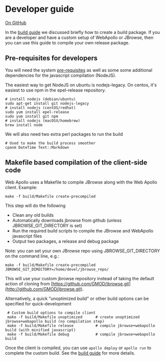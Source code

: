 # Developer guide

<a href="https://github.com/GMOD/Apollo/blob/master/docs/Developer.md">On GitHub</a>

In the [build guide](Build.md) we discussed briefly how to create a build package.
If you are a developer and have a custom setup of WebApollo or JBrowse, then you can use this guide to compile your own release package.

## Pre-requisites for developers
You will need the system [pre-requisites](Prerequisites.md) as well as some some additional dependencies for the javascript compilation (NodeJS).

The easiest way to get NodeJS on ubuntu is nodejs-legacy. On centos, it's easiest to use npm in the epel-release repository.

    # install nodejs (debian/ubuntu)
    sudo apt-get install git nodejs-legacy
    # install nodejs (centOS/redhat)
    sudo yum install epel-release
    sudo yum install git npm
    # install nodejs (macOSX/homebrew)
    brew install node

We will also need two extra perl packages to run the build

    # Used to make the build process smoother
    cpanm DateTime Text::Markdown

## Makefile based compilation of the client-side code

Web Apollo uses a Makefile to compile JBrowse along with the Web Apollo client. Example:

    make -f build/Makefile create-precompiled

This step will do the following

 * Clean any old builds
 * Automatically downloads jbrowse from github (unless JBROWSE_GIT_DIRECTORY is set)
 * Run the required build scripts to compile the JBrowse and WebApollo javascript files
 * Output two packages, a release and debug package
 
Note: you can set your own JBrowse repo using JBROWSE_GIT_DIRECTORY on the command line, e.g.:

    make -f build/Makefile create-precompiled JBROWSE_GIT_DIRECTORY=/home/devel/jbrowse_repo/

This will use your custom jbrowse repository instead of taking the default action of cloning from [https://github.com/GMOD/jbrowse.git](http://github.com/GMOD/jbrowse.git).

Alternatively, a quick "unoptimized build" or other build options can be specified for quick-development

     # Custom build options to compile client
     make -f build/Makefile unoptimized      # create unoptimized jbrowse+webapollo build (no compilation step)
     make -f build/Makefile release          # compile jbrowse+webapollo build (with minified javascript)
     make -f build/Makefile debug            # compile jbrowse+webapollo build

Once the client is compiled, you can use `apollo deploy` or `apollo run` to complete the custom build.
See the [build guide](Build.md) for more details.
